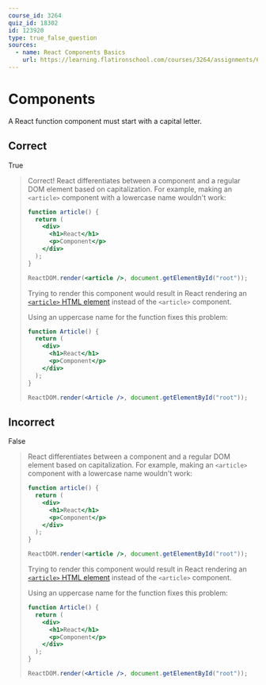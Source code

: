 ```yaml
---
course_id: 3264
quiz_id: 18302
id: 123920
type: true_false_question
sources:
  - name: React Components Basics
    url: https://learning.flatironschool.com/courses/3264/assignments/68022
---
```


# Components

A React function component must start with a capital letter.

## Correct

True

> Correct! React differentiates between a component and a regular DOM element
> based on capitalization. For example, making an `<article>` component with a
> lowercase name wouldn't work:
>
> ```jsx
> function article() {
>   return (
>     <div>
>       <h1>React</h1>
>       <p>Component</p>
>     </div>
>   );
> }
>
> ReactDOM.render(<article />, document.getElementById("root"));
> ```
>
> Trying to render this component would result in React rendering an
> [`<article>` HTML element](https://developer.mozilla.org/en-US/docs/Web/HTML/Element/article)
> instead of the `<article>` component.
>
> Using an uppercase name for the function fixes this problem:
>
> ```jsx
> function Article() {
>   return (
>     <div>
>       <h1>React</h1>
>       <p>Component</p>
>     </div>
>   );
> }
>
> ReactDOM.render(<Article />, document.getElementById("root"));
> ```

## Incorrect

False

> React differentiates between a component and a regular DOM element based on
> capitalization. For example, making an `<article>` component with a lowercase name
> wouldn't work:
>
> ```jsx
> function article() {
>   return (
>     <div>
>       <h1>React</h1>
>       <p>Component</p>
>     </div>
>   );
> }
>
> ReactDOM.render(<article />, document.getElementById("root"));
> ```
>
> Trying to render this component would result in React rendering an
> [`<article>` HTML element](https://developer.mozilla.org/en-US/docs/Web/HTML/Element/article)
> instead of the `<article>` component.
>
> Using an uppercase name for the function fixes this problem:
>
> ```jsx
> function Article() {
>   return (
>     <div>
>       <h1>React</h1>
>       <p>Component</p>
>     </div>
>   );
> }
>
> ReactDOM.render(<Article />, document.getElementById("root"));
> ```
